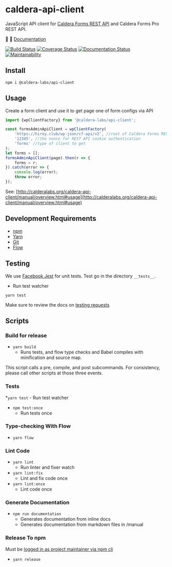 # caldera-api-client
JavaScript API client for [Caldera Forms REST API](https://calderaforms.com/doc/caldera-forms-rest-api/) and Caldera Forms Pro REST API.

🌋 👀 [Documentation](https://calderalabs.org/caldera-api-client/)

[![Build Status](https://travis-ci.org/CalderaWP/caldera-api-client.svg?branch=master)](https://travis-ci.org/CalderaWP/caldera-api-client.svg)
[![Coverage Status](https://coveralls.io/repos/github/CalderaWP/caldera-api-client/badge.svg?branch=master)](https://coveralls.io/github/CalderaWP/caldera-api-client?branch=master)
[![Documentation Status](https://calderalabs.org/caldera-api-client/badge.svg)](https://calderalabs.org/caldera-api-client/source.html)
[![Maintainability](https://api.codeclimate.com/v1/badges/a2e2c1afbb3eae8a6635/maintainability)](https://codeclimate.com/github/CalderaWP/caldera-api-client/maintainability)
## Install
`npm i @caldera-labs/api-client`

## Usage
Create a form client and use it to get page one of form configs via API
```js
import {wpClientFactory} from '@caldera-labs/api-client';

const formsAdminApiClient = wpClientFactory(
	'https://hiroy.club/wp-json/cf-api/v2', //root of Caldera Forms REST API namespace
    '12345', //the nonce for REST API cookie authentication
    'forms' //type of client to get
);
let forms = [];
formsAdminApiClient(page).then(r => {
	forms = r;
}).catch(error => {
	console.log(error);
	throw error;
});
```

See: [http://calderalabs.org/caldera-api-client/manual/overview.html#usage](http://calderalabs.org/caldera-api-client/manual/overview.html#usage)



## Development Requirements
* [npm](https://www.npmjs.com/get-npm)
* [Yarn](https://yarnpkg.com/lang/en/docs/install/#mac-stable)
* [Git]()
* [Flow](https://flow.org/en/docs/install/)


## Testing

We use [Facebook Jest](https://facebook.github.io/jest/) for unit tests. Test go in the directory `__tests__`.

* Run test watcher
```
yarn test
```

Make sure to review the docs on [testing requests](http://calderalabs.org/caldera-api-client/manual/overview.html#mocking-requests)

## Scripts

### Build for release
* `yarn build`
    - Runs tests, and flow type checks and Babel compiles with minification and source map.

This script calls a pre, compile, and post subcommands.  For consistency, please call other scripts at those three events.

### Tests
*`yarn test`
    - Run test watcher
* `npm test:once` 
    - Run tests once

### Type-checking With Flow
* `yarn flow`

### Lint Code
* `yarn lint`
    - Run linter and fixer watch
* `yarn lint:fix`
    - Lint and fix code once
* `yarn lint:once`
    - Lint code once


### Generate Documentation
* `npm run documentation`
    - Generates documentation from inline docs
    - Generates documentation from markdown files in /manual

### Release To npm
Must be [logged in as project maintainer via npm cli](https://docs.npmjs.com/cli/adduser)

* `yarn release`